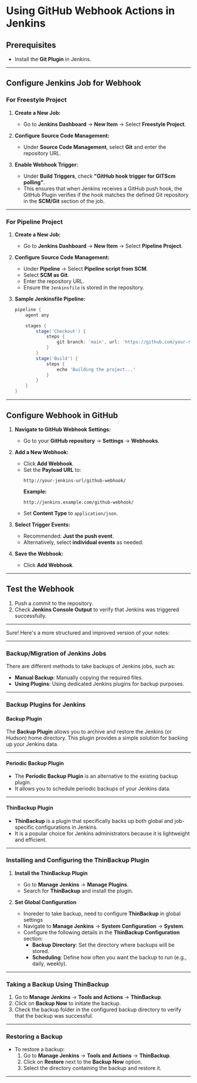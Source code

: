 # Using GitHub Webhook Actions in Jenkins

## Prerequisites
- Install the **Git Plugin** in Jenkins.

---

## Configure Jenkins Job for Webhook

### **For Freestyle Project**
1. **Create a New Job:**
   - Go to **Jenkins Dashboard** → **New Item** → Select **Freestyle Project**.

2. **Configure Source Code Management:**
   - Under **Source Code Management**, select **Git** and enter the repository URL.

3. **Enable Webhook Trigger:**
   - Under **Build Triggers**, check **"GitHub hook trigger for GITScm polling"**.
   - This ensures that when Jenkins receives a GitHub push hook, the GitHub Plugin verifies if the hook matches the defined Git repository in the **SCM/Git** section of the job.

---

### **For Pipeline Project**
1. **Create a New Job:**
   - Go to **Jenkins Dashboard** → **New Item** → Select **Pipeline Project**.

2. **Configure Source Code Management:**
   - Under **Pipeline** → Select **Pipeline script from SCM**.
   - Select **SCM as Git**.
   - Enter the repository URL.
   - Ensure the `Jenkinsfile` is stored in the repository.

3. **Sample Jenkinsfile Pipeline:**
   ```groovy
   pipeline {
       agent any

       stages {
           stage('Checkout') {
               steps {
                   git branch: 'main', url: 'https://github.com/your-repo.git'
               }
           }
           stage('Build') {
               steps {
                   echo 'Building the project...'
               }
           }
       }
   }
   ```

---

## **Configure Webhook in GitHub**
1. **Navigate to GitHub Webhook Settings:**
   - Go to your **GitHub repository** → **Settings** → **Webhooks**.

2. **Add a New Webhook:**
   - Click **Add Webhook**.
   - Set the **Payload URL** to:
     ```
     http://your-jenkins-url/github-webhook/
     ```
     **Example:**
     ```
     http://jenkins.example.com/github-webhook/
     ```
   - Set **Content Type** to `application/json`.

3. **Select Trigger Events:**
   - Recommended: **Just the push event**.
   - Alternatively, select **individual events** as needed.

4. **Save the Webhook:**
   - Click **Add Webhook**.

---

## **Test the Webhook**
1. Push a commit to the repository.
2. Check **Jenkins Console Output** to verify that Jenkins was triggered successfully.

---
Sure! Here's a more structured and improved version of your notes:

---

### **Backup/Migration of Jenkins Jobs**

There are different methods to take backups of Jenkins jobs, such as:

- **Manual Backup**: Manually copying the required files.
- **Using Plugins**: Using dedicated Jenkins plugins for backup purposes.

---

### **Backup Plugins for Jenkins**

#### **Backup Plugin**
The **Backup Plugin** allows you to archive and restore the Jenkins (or Hudson) home directory. This plugin provides a simple solution for backing up your Jenkins data.

---

#### **Periodic Backup Plugin**
- The **Periodic Backup Plugin** is an alternative to the existing backup plugin.
- It allows you to schedule periodic backups of your Jenkins data.

---

#### **ThinBackup Plugin**
- **ThinBackup** is a plugin that specifically backs up both global and job-specific configurations in Jenkins.
- It is a popular choice for Jenkins administrators because it is lightweight and efficient.

---

### **Installing and Configuring the ThinBackup Plugin**

1. **Install the ThinBackup Plugin**
   - Go to **Manage Jenkins** → **Manage Plugins**.
   - Search for **ThinBackup** and install the plugin.
   
2. **Set Global Configuration**
   - Inoreder to take backup, need to configure **ThinBackup** in global settings
   - Navigate to **Manage Jenkins** → **System Configuration** → **System**.
   - Configure the following details in the **ThinBackup Configuration** section:
     - **Backup Directory**: Set the directory where backups will be stored.
     - **Scheduling**: Define how often you want the backup to run (e.g., daily, weekly).

---

### **Taking a Backup Using ThinBackup**

1. Go to **Manage Jenkins** → **Tools and Actions** → **ThinBackup**.
2. Click on **Backup Now** to initiate the backup.
3. Check the backup folder in the configured backup directory to verify that the backup was successful.

---

### **Restoring a Backup**

- To restore a backup:
  1. Go to **Manage Jenkins** → **Tools and Actions** → **ThinBackup**.
  2. Click on **Restore** next to the **Backup Now** option.
  3. Select the directory containing the backup and restore it.

---
